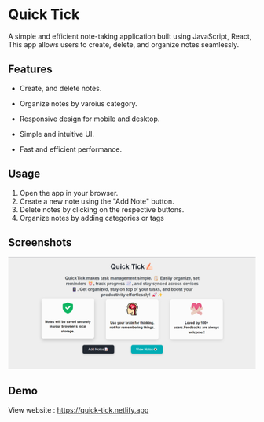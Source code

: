 # Quick Tick

A simple and efficient note-taking application built using JavaScript, React, This app allows users to create, delete, and organize notes seamlessly.

## Features

- Create, and delete notes.
- Organize notes by varoius category.
- Responsive design for mobile and desktop.

- Simple and intuitive UI.

- Fast and efficient performance.

## Usage

1. Open the app in your browser.
2. Create a new note using the "Add Note" button.
3. Delete notes by clicking on the respective buttons.
4. Organize notes by adding categories or tags

## Screenshots
<img src="./src/Screenshot 2024-09-16 121634.png" />

## Demo
View website : 
https://quick-tick.netlify.app